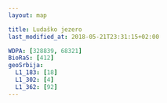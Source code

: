 ```yaml
---
layout: map

title: Ludaško jezero
last_modified_at: 2018-05-21T23:31:15+02:00

WDPA: [328839, 68321]
BioRaS: [412]
geoSrbija:
  L1_183: [18]
  L1_302: [4]
  L1_362: [92]
---
```

